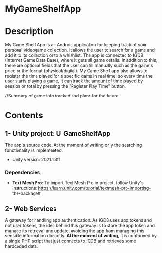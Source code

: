 # MyGameShelfApp

# Description
My Game Shelf App is an Android application for keeping track of your personal videogame collection. It allows the user to search for a game and add it to its collection or to a whishlist. The app is connected to IGDB (Internet Game Data Base), where it gets all game details. In addition to this, there are optional fields that the user can fill manually such as the game's price or the format (physical/digital). My Game Shelf app also allows to register the time played for a specific game in real time, so every time the user starts playing a game, it can track the amount of time played by session or total by pressing the "Register Play Time" button.

//Summary of game info tracked and plans for the future

# Contents

## 1- Unity project: U_GameShelfApp

The app's source code. At the moment of writing only the searching functionality is implemented.

- Unity version: 2021.1.3f1

### Dependencies

* **Text Mesh Pro**: To import Text Mesh Pro in project, follow Unity's instructions:
https://learn.unity.com/tutorial/textmesh-pro-importing-the-package#


## 2- Web Services

A gateway for handling app authentication. As IGDB uses app tokens and not user tokens, the idea behind this gateway is to store the app token and manage its retrieval and update, avoiding the app from managing this sensible information direcctly. **At the moment of writing**, it is conformed by a single PHP script that just connects to IGDB and retrieves some hardcoded data.


